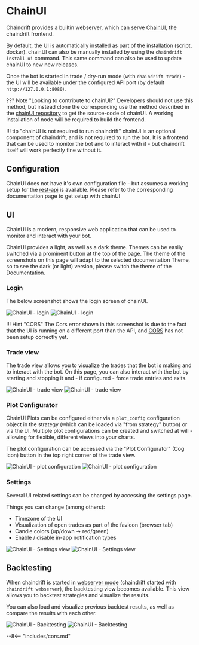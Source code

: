 # ChainUI

Chaindrift provides a builtin webserver, which can serve [ChainUI](https://github.com/chaindrift/chainui), the chaindrift frontend.

By default, the UI is automatically installed as part of the installation (script, docker).
chainUI can also be manually installed by using the `chaindrift install-ui` command.
This same command can also be used to update chainUI to new new releases.

Once the bot is started in trade / dry-run mode (with `chaindrift trade`) - the UI will be available under the configured API port (by default `http://127.0.0.1:8080`).

??? Note "Looking to contribute to chainUI?"
    Developers should not use this method, but instead clone the corresponding use the method described in the [chainUI repository](https://github.com/chaindrift/chainui) to get the source-code of chainUI. A working installation of node will be required to build the frontend.

!!! tip "chainUI is not required to run chaindrift"
    chainUI is an optional component of chaindrift, and is not required to run the bot.
    It is a frontend that can be used to monitor the bot and to interact with it - but chaindrift itself will work perfectly fine without it.

## Configuration

ChainUI does not have it's own configuration file - but assumes a working setup for the [rest-api](rest-api.md) is available.
Please refer to the corresponding documentation page to get setup with chainUI

## UI

ChainUI is a modern, responsive web application that can be used to monitor and interact with your bot.

ChainUI provides a light, as well as a dark theme.
Themes can be easily switched via a prominent button at the top of the page.
The theme of the screenshots on this page will adapt to the selected documentation Theme, so to see the dark (or light) version, please switch the theme of the Documentation.

### Login

The below screenshot shows the login screen of chainUI.

![ChainUI - login](assets/chainui-login-CORS.png#only-dark)
![ChainUI - login](assets/chainui-login-CORS-light.png#only-light)

!!! Hint "CORS"
    The Cors error shown in this screenshot is due to the fact that the UI is running on a different port than the API, and [CORS](#cors) has not been setup correctly yet.

### Trade view

The trade view allows you to visualize the trades that the bot is making and to interact with the bot.
On this page, you can also interact with the bot by starting and stopping it and - if configured - force trade entries and exits.

![ChainUI - trade view](assets/chainUI-trade-pane-dark.png#only-dark)
![ChainUI - trade view](assets/chainUI-trade-pane-light.png#only-light)

### Plot Configurator

ChainUI Plots can be configured either via a `plot_config` configuration object in the strategy (which can be loaded via "from strategy" button) or via the UI.
Multiple plot configurations can be created and switched at will - allowing for flexible, different views into your charts.

The plot configuration can be accessed via the "Plot Configurator" (Cog icon) button in the top right corner of the trade view.

![ChainUI - plot configuration](assets/chainUI-plot-configurator-dark.png#only-dark)
![ChainUI - plot configuration](assets/chainUI-plot-configurator-light.png#only-light)

### Settings

Several UI related settings can be changed by accessing the settings page.

Things you can change (among others):

* Timezone of the UI
* Visualization of open trades as part of the favicon (browser tab)
* Candle colors (up/down -> red/green)
* Enable / disable in-app notification types

![ChainUI - Settings view](assets/chainui-settings-dark.png#only-dark)
![ChainUI - Settings view](assets/chainui-settings-light.png#only-light)

## Backtesting

When chaindrift is started in [webserver mode](utils.md#webserver-mode) (chaindrift started with `chaindrift webserver`), the backtesting view becomes available.
This view allows you to backtest strategies and visualize the results.

You can also load and visualize previous backtest results, as well as compare the results with each other.

![ChainUI - Backtesting](assets/chainUI-backtesting-dark.png#only-dark)
![ChainUI - Backtesting](assets/chainUI-backtesting-light.png#only-light)


--8<-- "includes/cors.md"
